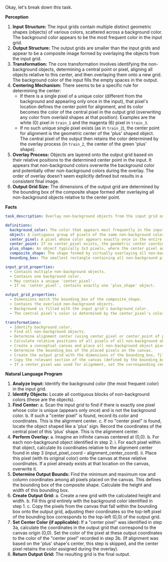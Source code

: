 Okay, let's break down this task.

**Perception**

1.  **Input Structure:** The input grids contain multiple distinct geometric shapes (objects) of various colors, scattered across a background color. The background color appears to be the most frequent color in the input grid.
2.  **Output Structure:** The output grids are smaller than the input grids and appear to be a composite image formed by overlaying the objects from the input grid.
3.  **Transformation:** The core transformation involves identifying the non-background objects, determining a central point or pixel, aligning all objects relative to this center, and then overlaying them onto a new grid. The background color of the input fills the empty spaces in the output.
4.  **Centering Mechanism:** There seems to be a specific rule for determining the center:
    *   If there is a single pixel of a unique color (different from the background and appearing only once in the input), that pixel's location defines the center point for alignment, and its color becomes the color of the central pixel in the output grid (overwriting any color from overlaid shapes at that position). Examples are the white (0) pixel in `train_1` and the magenta (6) pixel in `train_3`.
    *   If no such unique single pixel exists (as in `train_2`), the center point for alignment is the geometric center of the 'plus' shaped object. The central pixel of the output then retains the color determined by the overlay process (in `train_2`, the center of the green 'plus' shape).
5.  **Overlay Process:** Objects are layered onto the output grid based on their relative positions to the determined center point in the input. It appears that non-background colors overwrite the background color and potentially other non-background colors during the overlay. The order of overlay doesn't seem explicitly defined but results in a consistent final image.
6.  **Output Grid Size:** The dimensions of the output grid are determined by the bounding box of the composite shape formed after overlaying all non-background objects relative to the center point.

**Facts**


```yaml
task_description: Overlay non-background objects from the input grid onto a new grid, centered according to specific rules, and crop to the bounding box of the result.

definitions:
  background_color: The color that appears most frequently in the input grid.
  object: A contiguous group of pixels of the same non-background color.
  center_pixel: A pixel whose color appears exactly once in the entire input grid and is not the background color. If it exists, its location defines the alignment center, and its color defines the output's center pixel color.
  center_point: If no center_pixel exists, the geometric center coordinates of the 'plus' shaped object define the alignment center.
  plus_shape: An object typically 3x3 pixels, where the center pixel and its four orthogonal neighbors have the same color, and the corner pixels are different (usually background).
  composite_shape: The shape formed by virtually overlaying all non-background objects relative to the alignment center (center_pixel location or center_point).
  bounding_box: The smallest rectangle containing all non-background pixels of the composite_shape.

input_grid_properties:
  - Contains multiple non-background objects.
  - Contains one background color.
  - May contain a unique 'center_pixel'.
  - If no 'center_pixel', contains exactly one 'plus_shape' object.

output_grid_properties:
  - Dimensions match the bounding_box of the composite_shape.
  - Contains the overlaid non-background objects.
  - Background is filled with the input grid's background_color.
  - The central pixel's color is determined by the center_pixel's color (if one exists), otherwise by the color resulting from the overlay at the center_point.

transformations:
  - Identify background_color.
  - Find all non-background objects.
  - Determine alignment center (using center_pixel or center_point of plus_shape).
  - Calculate relative positions of all pixels of all non-background objects with respect to the alignment center.
  - Create a conceptual canvas and place all non-background object pixels onto it based on their calculated relative positions (pixels overwrite previous pixels at the same location).
  - Determine the bounding_box of the placed pixels on the canvas.
  - Create the output grid with the dimensions of the bounding_box, filled initially with the background_color.
  - Copy the relevant section of the canvas (defined by the bounding_box) to the output grid.
  - If a center_pixel was used for alignment, set the corresponding central pixel in the output grid to the center_pixel's color.
```


**Natural Language Program**

1.  **Analyze Input:** Identify the background color (the most frequent color) in the input grid.
2.  **Identify Objects:** Locate all contiguous blocks of non-background colors (these are the objects).
3.  **Find Center:**
    a.  Scan the input grid to find if there is exactly one pixel whose color is unique (appears only once) and is not the background color.
    b.  If such a "center pixel" is found, record its color and coordinates. This is the alignment center.
    c.  If no "center pixel" is found, locate the object shaped like a 'plus' sign. Record the coordinates of the central pixel of this 'plus' shape. This is the alignment center.
4.  **Perform Overlay:**
    a.  Imagine an infinite canvas centered at (0,0).
    b.  For each non-background object identified in step 2:
        i.  For each pixel within that object, calculate its coordinates relative to the alignment center found in step 3 (input\_pixel\_coord - alignment\_center\_coord).
        ii. Place this pixel (with its original color) onto the canvas at these relative coordinates. If a pixel already exists at that location on the canvas, overwrite it.
5.  **Determine Output Bounds:** Find the minimum and maximum row and column coordinates among all pixels placed on the canvas. This defines the bounding box of the composite shape. Calculate the height and width of this bounding box.
6.  **Create Output Grid:**
    a.  Create a new grid with the calculated height and width.
    b.  Fill this grid entirely with the background color identified in step 1.
    c.  Copy the pixels from the canvas that fall within the bounding box onto the output grid, adjusting their coordinates so the top-left pixel of the bounding box corresponds to the top-left (0,0) of the output grid.
7.  **Set Center Color (if applicable):** If a "center pixel" was identified in step 3a, calculate the coordinates in the output grid that correspond to the canvas origin (0,0). Set the color of the pixel at these output coordinates to the color of the "center pixel" recorded in step 3b. (If alignment was based on the 'plus' shape's center, this step is skipped, and the center pixel retains the color assigned during the overlay).
8.  **Return Output Grid:** The resulting grid is the final output.